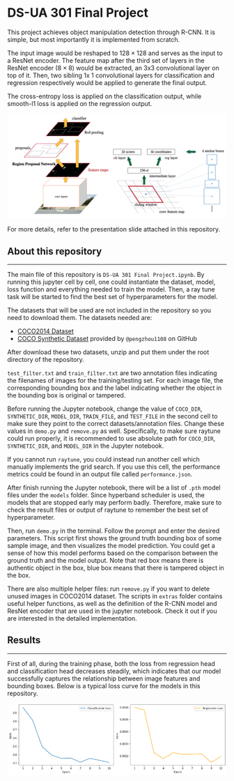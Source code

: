 # DS-UA 301 Final Project

This project achieves object manipulation detection through R-CNN. It is simple, but most importantly it is implemented from scratch.

The input image would be reshaped to $128 \times 128$ and serves as the input to a ResNet encoder. The feature map after the third set of layers in the ResNet encoder ($8 \times 8$) would be extracted, an 3x3 convolutional layer on top of it. Then, two sibling 1x
1 convolutional layers for classification and regression respectively would be applied to generate the final output.

The cross-entropy loss is applied on the classification output, while smooth-l1 loss is applied on the regression output.

![Fast R-CNN](/imgs/faster_rcnn.png)

For more details, refer to the presentation slide attached in this repository.

## About this repository

---

The main file of this repository is `DS-UA 301 Final Project.ipynb`. By running this jupyter cell by cell, one could instantiate the dataset, model, loss function and everything needed to train the model. Then, a ray tune task will be started to find the best set of hyperparameters for the model.

The datasets that will be used are not included in the repository so you need to download them. The datasets needed are:

- [COCO2014 Dataset](http://images.cocodataset.org/zips/train2014.zip)
- [COCO Synthetic Dataset](https://drive.google.com/open?id=1vIAFsftjmHg2J5lJgO92C1Xmyw539p_B) provided by `@pengzhou1108` on GitHub

After download these two datasets, unzip and put them under the root directory of the repository.

`test_filter.txt` and `train_filter.txt` are two annotation files indicating the filenames of images for the training/testing set. For each image file, the corresponding bounding box and the label indicating whether the object in the bounding box is original or tampered.

Before running the Jupyter notebook, change the value of `COCO_DIR`, `SYNTHETIC_DIR`, `MODEL_DIR`, `TRAIN_FILE`, and `TEST_FILE` in the second cell to make sure they point to the correct datasets/annotation files. Change these values in `demo.py` and `remove.py` as well. Specifically, to make sure raytune could run properly, it is recommended to use absolute path for `COCO_DIR`, `SYNTHETIC_DIR`, and `MODEL_DIR` in the Jupyter notebook.

If you cannot run `raytune`, you could instead run another cell which manually implements the grid search. If you use this cell, the performance metrics could be found in an output file called `performance.json`.

After finish running the Jupyter notebook, there will be a list of `.pth` model files under the `models` folder. Since hyperband scheduler is used, the models that are stopped early may perform badly. Therefore, make sure to check the result files or output of raytune to remember the best set of hyperparameter.

Then, run `demo.py` in the terminal. Follow the prompt and enter the desired parameters. This script first shows the ground truth bounding box of some sample image, and then visualizes the model prediction. You could get a sense of how this model performs based on the comparison between the ground truth and the model output. Note that red box means there is authentic object in the box, blue box means that there is tampered object in the box.

There are also multiple helper files: run `remove.py` if you want to delete unused images in COCO2014 dataset. The scripts in `extras` folder contains useful helper functions, as well as the definition of the R-CNN model and ResNet encoder that are used in the jupyter notebook. Check it out if you are interested in the detailed implementation.

## Results

---

First of all, during the training phase, both the loss from regression head and classification head decreases steadily, which indicates that our model successfully captures the relationship between image features and bounding boxes. Below is a typical loss curve for the models in this repository.

![Loss Curve](/imgs/loss_curve.png)
